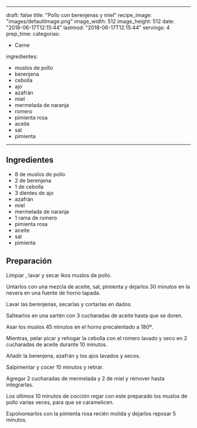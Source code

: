 
---
draft: false
title: "Pollo con berenjenas y miel"
recipe_image: "images/defaultImage.png"
image_width: 512
image_height: 512
date: "2018-06-17T12:15:44"
lastmod: "2018-06-17T12:15:44"
servings: 4
prep_time: 
categorias:
  - Carne

ingredientes:
  - muslos de pollo
  - berenjena
  - cebolla
  - ajo
  - azafrán
  - miel
  - mermelada de naranja
  - romero
  - pimienta rosa
  - aceite
  - sal
  - pimienta
---

## Ingredientes
- 8  de muslos de pollo
- 2  de berenjena
- 1  de cebolla
- 3 dientes de ajo
- azafrán
- miel
- mermelada de naranja
- 1 rama de romero
- pimienta rosa
- aceite
- sal
- pimienta

## Preparación
Limpiar , lavar y secar lkos muslos de pollo.

Untarlos con una mezcla de aceite, sal, pimienta y dejarlos 30 minutos en la nevera en una fuente de horno tapada.

Lavar las berenjenas, secarlas y cortarlas en dados.

Saltearlos en una sartén con 3 cucharadas de aceite hasta que se doren.

Asar los muslos 45 minutos en el horno precalentado a 180º.

Mientras, pelar picar y rehogar la cebolla con el romero lavado y seco en 2 cucharadas de aceite durante 10 minutos.

Añadir la berenjena, azafrán y los ajos lavados y secos.

Salpimentar y cocer 10 minutos y retirar.

Agregar 2 cucharadas de mermelada y 2 de miel y remover hasta integrarlas.

Los últimos 10 minutos de cocción regar con este preparado los muslos de pollo varias veces, para que se caramelicen.

Espolvorearlos con la pimienta rosa recién molida y dejarlos reposar 5 minutos.


